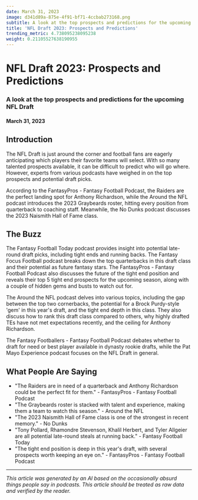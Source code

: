 ```yaml
---
date: March 31, 2023
image: d341d89a-875e-4f91-bf71-4ccbab273168.png
subtitle: A look at the top prospects and predictions for the upcoming NFL Draft
title: 'NFL Draft 2023: Prospects and Predictions'
trending_metric: 4.738095238095238
weight: 0.21105527638190955
---
```

# NFL Draft 2023: Prospects and Predictions
### A look at the top prospects and predictions for the upcoming NFL Draft
#### March 31, 2023

## Introduction
The NFL Draft is just around the corner and football fans are eagerly anticipating which players their favorite teams will select. With so many talented prospects available, it can be difficult to predict who will go where. However, experts from various podcasts have weighed in on the top prospects and potential draft picks.

According to the FantasyPros - Fantasy Football Podcast, the Raiders are the perfect landing spot for Anthony Richardson, while the Around the NFL podcast introduces the 2023 Graybeards roster, hitting every position from quarterback to coaching staff. Meanwhile, the No Dunks podcast discusses the 2023 Naismith Hall of Fame class.

## The Buzz
The Fantasy Football Today podcast provides insight into potential late-round draft picks, including tight ends and running backs. The Fantasy Focus Football podcast breaks down the top quarterbacks in this draft class and their potential as future fantasy stars. The FantasyPros - Fantasy Football Podcast also discusses the future of the tight end position and reveals their top 5 tight end prospects for the upcoming season, along with a couple of hidden gems and busts to watch out for.

The Around the NFL podcast delves into various topics, including the gap between the top two cornerbacks, the potential for a Brock Purdy-style 'gem' in this year's draft, and the tight end depth in this class. They also discuss how to rank this draft class compared to others, why highly drafted TEs have not met expectations recently, and the ceiling for Anthony Richardson.

The Fantasy Footballers - Fantasy Football Podcast debates whether to draft for need or best player available in dynasty rookie drafts, while the Pat Mayo Experience podcast focuses on the NFL Draft in general.

## What People Are Saying
- "The Raiders are in need of a quarterback and Anthony Richardson could be the perfect fit for them." - FantasyPros - Fantasy Football Podcast
- "The Graybeards roster is stacked with talent and experience, making them a team to watch this season." - Around the NFL
- "The 2023 Naismith Hall of Fame class is one of the strongest in recent memory." - No Dunks
- "Tony Pollard, Rhamondre Stevenson, Khalil Herbert, and Tyler Allgeier are all potential late-round steals at running back." - Fantasy Football Today
- "The tight end position is deep in this year's draft, with several prospects worth keeping an eye on." - FantasyPros - Fantasy Football Podcast


 --- 

*This article was generated by an AI based on the occasionally absurd things people say in podcasts. This article should be treated as raw data and verified by the reader.*